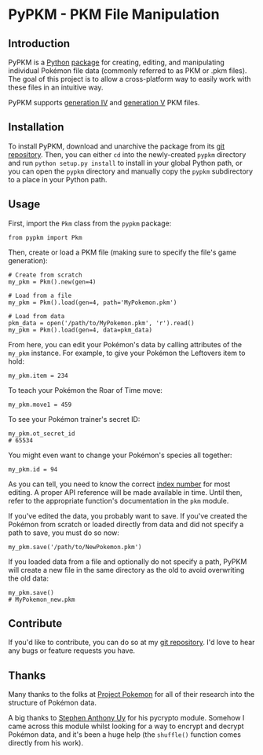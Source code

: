 # PyPKM - PKM File Manipulation

## Introduction

PyPKM is a [Python][0] [package][1] for creating, editing, and manipulating
individual Pokémon file data (commonly referred to as PKM or .pkm files).
The goal of this project is to allow a cross-platform way to easily work
with these files in an intuitive way.

PyPKM supports [generation IV][2] and [generation V][3] PKM files.

[0]: http://python.org/
[1]: http://pypi.python.org/pypi
[2]: http://projectpokemon.org/wiki/Pokemon_NDS_Structure
[3]: http://projectpokemon.org/wiki/Pokemon_Black/White_NDS_Structure

## Installation

To install PyPKM, download and unarchive the package from its [git repository][4].
Then, you can either `cd` into the newly-created `pypkm` directory and run
`python setup.py install` to install in your global Python path, or you can
open the `pypkm` directory and manually copy the `pypkm` subdirectory to a
place in your Python path.

[4]: https://bitbucket.org/ceol/pypkm

## Usage

First, import the `Pkm` class from the `pypkm` package:

    from pypkm import Pkm

Then, create or load a PKM file (making sure to specify the file's game
generation):

    # Create from scratch
    my_pkm = Pkm().new(gen=4)

    # Load from a file
    my_pkm = Pkm().load(gen=4, path='MyPokemon.pkm')
    
    # Load from data
    pkm_data = open('/path/to/MyPokemon.pkm', 'r').read()
    my_pkm = Pkm().load(gen=4, data=pkm_data)

From here, you can edit your Pokémon's data by calling attributes of the
`my_pkm` instance. For example, to give your Pokémon the Leftovers item to
hold:

    my_pkm.item = 234

To teach your Pokémon the Roar of Time move:

    my_pkm.move1 = 459

To see your Pokémon trainer's secret ID:

    my_pkm.ot_secret_id
    # 65534

You might even want to change your Pokémon's species all together:

    my_pkm.id = 94

As you can tell, you need to know the correct [index number][5] for most
editing. A proper API reference will be made available in time. Until then,
refer to the appropriate function's documentation in the `pkm` module.

If you've edited the data, you probably want to save. If you've created the
Pokémon from scratch or loaded directly from data and did not specify a path
to save, you must do so now:

    my_pkm.save('/path/to/NewPokemon.pkm')

If you loaded data from a file and optionally do not specify a path, PyPKM
will create a new file in the same directory as the old to avoid overwriting
the old data:

    my_pkm.save()
    # MyPokemon_new.pkm

[5]: http://bulbapedia.bulbagarden.net/wiki/Index_number

## Contribute

If you'd like to contribute, you can do so at my [git repository][4]. I'd
love to hear any bugs or feature requests you have.

## Thanks

Many thanks to the folks at [Project Pokemon][6] for all of their research
into the structure of Pokémon data.

A big thanks to [Stephen Anthony Uy][7] for his pycrypto module. Somehow I
came across this module whilst looking for a way to encrypt and decrypt
Pokémon data, and it's been a huge help (the `shuffle()` function comes
directly from his work).

[6]: http://projectpokemon.org/
[7]: tsanth@iname.com